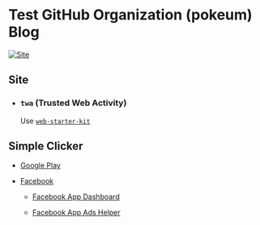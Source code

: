 # Test GitHub Organization (pokeum) Blog

[![Site](https://img.shields.io/badge/View_site-Test_GitHub_Organization_(pokeum)-2ea44f?style=for-the-badge)](https://test-github-organization-pokeum.github.io/)

## Site

- ### `twa` (Trusted Web Activity)

  Use [`web-starter-kit`](https://github.com/google/web-starter-kit)

## Simple Clicker

- [Google Play](https://play.google.com/store/apps/details?id=co.pokeum.simpleclicker)

- [Facebook](https://developers.facebook.com/docs/)

  - [Facebook App Dashboard](https://developers.facebook.com/apps/)
  
  - [Facebook App Ads Helper](https://developers.facebook.com/tools/app-ads-helper/)

